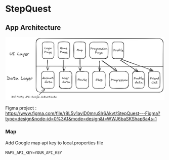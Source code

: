 # StepQuest

## App Architecture
![app architechture](images/APP_architecture.png)

Figma project : https://www.figma.com/file/r8L5v1avlD0mruSlr6Akvt/StepQuest---Figma?type=design&node-id=0%3A1&mode=design&t=WWJ6baSKShap6a4s-1

### Map
Add Google map api key to local.properties file
```
MAPS_API_KEY=YOUR_API_KEY
```


